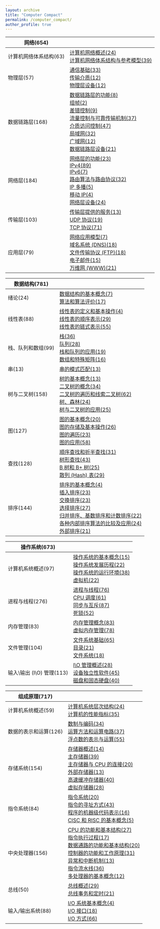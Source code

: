 ```yaml
---
layout: archive
title: "Computer Compact"
permalink: /computer_compact/
author_profile: true
---
```


| 网络(654)              |                                                              |
| ---------------------- | ------------------------------------------------------------ |
| 计算机网络体系结构(63) | [计算机网络概述(24)](http://zengbaocheng-996.github.io/files/computer_compact/nw/1.pdf)<br />[计算机网络体系结构与参考模型(39)](http://zengbaocheng-996.github.io/files/computer_compact/nw/2.pdf) |
| 物理层(57)             | [通信基础(33)](http://zengbaocheng-996.github.io/files/computer_compact/nw/3.pdf)<br />[传输介质(12)](http://zengbaocheng-996.github.io/files/computer_compact/nw/4.pdf)<br />[物理层设备(12)](http://zengbaocheng-996.github.io/files/computer_compact/nw/5.pdf) |
| 数据链路层(168)        | [数据链路层的功能(8)](http://zengbaocheng-996.github.io/files/computer_compact/nw/6.pdf)<br />[组帧(2)](http://zengbaocheng-996.github.io/files/computer_compact/nw/7.pdf)<br />[差错控制(9)](http://zengbaocheng-996.github.io/files/computer_compact/nw/8.pdf)<br />[流量控制与可靠传输机制(37)](http://zengbaocheng-996.github.io/files/computer_compact/nw/9.pdf)<br />[介质访问控制(47)](http://zengbaocheng-996.github.io/files/computer_compact/nw/10.pdf)<br />[局域网(32)](http://zengbaocheng-996.github.io/files/computer_compact/nw/11.pdf)<br />[广域网(12)](http://zengbaocheng-996.github.io/files/computer_compact/nw/12.pdf)<br />[数据链路层设备(21)](http://zengbaocheng-996.github.io/files/computer_compact/nw/13.pdf) |
| 网络层(184)            | [网络层的功能(23)](http://zengbaocheng-996.github.io/files/computer_compact/nw/14.pdf)<br />[IPv4(89)](http://zengbaocheng-996.github.io/files/computer_compact/nw/15.pdf)<br />[IPv6(7)](http://zengbaocheng-996.github.io/files/computer_compact/nw/16.pdf)<br />[路由算法与路由协议(32)](http://zengbaocheng-996.github.io/files/computer_compact/nw/17.pdf)<br />[IP 多播(5)](http://zengbaocheng-996.github.io/files/computer_compact/nw/18.pdf)<br />[移动 IP(4)](http://zengbaocheng-996.github.io/files/computer_compact/nw/19.pdf)<br />[网络层设备(24)](http://zengbaocheng-996.github.io/files/computer_compact/nw/20.pdf) |
| 传输层(103)            | [传输层提供的服务(13)](http://zengbaocheng-996.github.io/files/computer_compact/nw/21.pdf)<br />[UDP 协议(19)](http://zengbaocheng-996.github.io/files/computer_compact/nw/22.pdf)<br />[TCP 协议(71)](http://zengbaocheng-996.github.io/files/computer_compact/nw/23.pdf) |
| 应用层(79)             | [网络应用模型(7)](http://zengbaocheng-996.github.io/files/computer_compact/nw/24.pdf)<br />[域名系统 (DNS)(18)](http://zengbaocheng-996.github.io/files/computer_compact/nw/25.pdf)<br />[文件传输协议 (FTP)(18)](http://zengbaocheng-996.github.io/files/computer_compact/nw/26.pdf)<br />[电子邮件(15)](http://zengbaocheng-996.github.io/files/computer_compact/nw/27.pdf)<br />[万维网 (WWW)(21)](http://zengbaocheng-996.github.io/files/computer_compact/nw/28.pdf) |

| 数据结构(781)      |                                                              |
| ------------------ | ------------------------------------------------------------ |
| 绪论(24)           | [数据结构的基本概念(7)](http://zengbaocheng-996.github.io/files/computer_compact/ds/1.pdf)<br />[算法和算法评价(17)](http://zengbaocheng-996.github.io/files/computer_compact/ds/2.pdf) |
| 线性表(88)         | [线性表的定义和基本操作(4)](http://zengbaocheng-996.github.io/files/computer_compact/ds/3.pdf)<br />[线性表的顺序表示(29)](http://zengbaocheng-996.github.io/files/computer_compact/ds/4.pdf)<br />[线性表的链式表示(55)](http://zengbaocheng-996.github.io/files/computer_compact/ds/5.pdf) |
| 栈、队列和数组(99) | [栈(36)](http://zengbaocheng-996.github.io/files/computer_compact/ds/6.pdf)<br />[队列(28)](http://zengbaocheng-996.github.io/files/computer_compact/ds/7.pdf)<br />[栈和队列的应用(19)](http://zengbaocheng-996.github.io/files/computer_compact/ds/8.pdf)<br />[数组和特殊矩阵(16)](http://zengbaocheng-996.github.io/files/computer_compact/ds/9.pdf) |
| 串(13)             | [串的模式匹配(13)](http://zengbaocheng-996.github.io/files/computer_compact/ds/10.pdf) |
| 树与二叉树(158)    | [树的基本概念(13)](http://zengbaocheng-996.github.io/files/computer_compact/ds/11.pdf)<br />[二叉树的概念(34)](http://zengbaocheng-996.github.io/files/computer_compact/ds/12.pdf)<br />[二叉树的遍历和线索二叉树(62)](http://zengbaocheng-996.github.io/files/computer_compact/ds/13.pdf)<br />[树、森林(24)](http://zengbaocheng-996.github.io/files/computer_compact/ds/14.pdf)<br />[树与二叉树的应用(25)](http://zengbaocheng-996.github.io/files/computer_compact/ds/15.pdf) |
| 图(127)            | [图的基本概念(20)](http://zengbaocheng-996.github.io/files/computer_compact/ds/16.pdf)<br />[图的存储及基本操作(26)](http://zengbaocheng-996.github.io/files/computer_compact/ds/17.pdf)<br />[图的遍历(23)](http://zengbaocheng-996.github.io/files/computer_compact/ds/18.pdf)<br />[图的应用(58)](http://zengbaocheng-996.github.io/files/computer_compact/ds/19.pdf) |
| 查找(128)          | [顺序查找和折半查找(31)](http://zengbaocheng-996.github.io/files/computer_compact/ds/20.pdf)<br />[树形查找(43)](http://zengbaocheng-996.github.io/files/computer_compact/ds/21.pdf)<br />[B 树和 B+ 树(25)](http://zengbaocheng-996.github.io/files/computer_compact/ds/22.pdf)<br />[散列 (Hash) 表(29)](http://zengbaocheng-996.github.io/files/computer_compact/ds/23.pdf) |
| 排序(144)          | [排序的基本概念(4)](http://zengbaocheng-996.github.io/files/computer_compact/ds/24.pdf)<br />[插入排序(23)](http://zengbaocheng-996.github.io/files/computer_compact/ds/25.pdf)<br />[交换排序(23)](http://zengbaocheng-996.github.io/files/computer_compact/ds/26.pdf)<br />[选择排序(27)](http://zengbaocheng-996.github.io/files/computer_compact/ds/27.pdf)<br />[归并排序、基数排序和计数排序(22)](http://zengbaocheng-996.github.io/files/computer_compact/ds/28.pdf)<br />[各种内部排序算法的比较及应用(24)](http://zengbaocheng-996.github.io/files/computer_compact/ds/29.pdf)<br />[外部排序(21)](http://zengbaocheng-996.github.io/files/computer_compact/ds/30.pdf) |

| 操作系统(673)             |                                                              |
| ------------------------- | ------------------------------------------------------------ |
| 计算机系统概述(97)        | [操作系统的基本概念(15)](http://zengbaocheng-996.github.io/files/computer_compact/os/1.pdf)<br />[操作系统发展历程(22)](http://zengbaocheng-996.github.io/files/computer_compact/os/2.pdf)<br />[操作系统的运行环境(38)](http://zengbaocheng-996.github.io/files/computer_compact/os/3.pdf)<br />[虚拟机(22)](http://zengbaocheng-996.github.io/files/computer_compact/os/4.pdf) |
| 进程与线程(276)           | [进程与线程(76)](http://zengbaocheng-996.github.io/files/computer_compact/os/5.pdf)<br />[CPU 调度(61)](http://zengbaocheng-996.github.io/files/computer_compact/os/6.pdf)<br />[同步与互斥(87)](http://zengbaocheng-996.github.io/files/computer_compact/os/7.pdf)<br />[死锁(52)](http://zengbaocheng-996.github.io/files/computer_compact/os/8.pdf) |
| 内存管理(83)              | [内存管理概念(83)](http://zengbaocheng-996.github.io/files/computer_compact/os/9.pdf)<br />[虚拟内存管理(78)](http://zengbaocheng-996.github.io/files/computer_compact/os/10.pdf) |
| 文件管理(104)             | [文件系统基础(65)](http://zengbaocheng-996.github.io/files/computer_compact/os/11.pdf)<br />[目录(21)](http://zengbaocheng-996.github.io/files/computer_compact/os/12.pdf)<br />[文件系统(18)](http://zengbaocheng-996.github.io/files/computer_compact/os/13.pdf) |
| 输入\输出 (I\O) 管理(113) | [I\O 管理概述(28)](http://zengbaocheng-996.github.io/files/computer_compact/os/14.pdf)<br />[设备独立性软件(45)](http://zengbaocheng-996.github.io/files/computer_compact/os/15.pdf)<br />[磁盘和固态硬盘(40)](http://zengbaocheng-996.github.io/files/computer_compact/os/16.pdf) |

| 组成原理(717)         |                                                              |
| --------------------- | ------------------------------------------------------------ |
| 计算机系统概述(59)    | [计算机系统层次结构(24)](http://zengbaocheng-996.github.io/files/computer_compact/oaa/1.pdf)<br />[计算机的性能指标(35)](http://zengbaocheng-996.github.io/files/computer_compact/oaa/2.pdf) |
| 数据的表示和运算(126) | [数制与编码(34)](http://zengbaocheng-996.github.io/files/computer_compact/oaa/3.pdf)<br />[运算方法和运算电路(37)](http://zengbaocheng-996.github.io/files/computer_compact/oaa/4.pdf)<br />[浮点数的表示与运算(55)](http://zengbaocheng-996.github.io/files/computer_compact/oaa/5.pdf) |
| 存储系统(154)         | [存储器概述(14)](http://zengbaocheng-996.github.io/files/computer_compact/oaa/6.pdf)<br />[主存储器(39)](http://zengbaocheng-996.github.io/files/computer_compact/oaa/7.pdf)<br />[主存储器与 CPU 的连接(20)](http://zengbaocheng-996.github.io/files/computer_compact/oaa/8.pdf)<br />[外部存储器(13)](http://zengbaocheng-996.github.io/files/computer_compact/oaa/9.pdf)<br />[高速缓冲存储器(40)](http://zengbaocheng-996.github.io/files/computer_compact/oaa/10.pdf)<br />[虚拟存储器(28)](http://zengbaocheng-996.github.io/files/computer_compact/oaa/11.pdf) |
| 指令系统(84)          | [指令系统(20)](http://zengbaocheng-996.github.io/files/computer_compact/oaa/12.pdf)<br />[指令的寻址方式(43)](http://zengbaocheng-996.github.io/files/computer_compact/oaa/13.pdf)<br />[程序的机器级代码表示(16)](http://zengbaocheng-996.github.io/files/computer_compact/oaa/14.pdf)<br />[CISC 和 RISC 的基本概念(5)](http://zengbaocheng-996.github.io/files/computer_compact/oaa/15.pdf) |
| 中央处理器(156)       | [CPU 的功能和基本结构(27)](http://zengbaocheng-996.github.io/files/computer_compact/oaa/16.pdf)<br />[指令执行过程(17)](http://zengbaocheng-996.github.io/files/computer_compact/oaa/17.pdf)<br />[数据通路的功能和基本结构(20)](http://zengbaocheng-996.github.io/files/computer_compact/oaa/18.pdf)<br />[控制器的功能和工作原理(31)](http://zengbaocheng-996.github.io/files/computer_compact/oaa/19.pdf)<br />[异常和中断机制(13)](http://zengbaocheng-996.github.io/files/computer_compact/oaa/20.pdf)<br />[指令流水线(36)](http://zengbaocheng-996.github.io/files/computer_compact/oaa/21.pdf)<br />[多处理器的基本概念(12)](http://zengbaocheng-996.github.io/files/computer_compact/oaa/22.pdf) |
| 总线(50)              | [总线概述(29)](http://zengbaocheng-996.github.io/files/computer_compact/oaa/23.pdf)<br />[总线事务和定时(21)](http://zengbaocheng-996.github.io/files/computer_compact/oaa/24.pdf) |
| 输入/输出系统(88)     | [I/O 系统基本概念(4)](http://zengbaocheng-996.github.io/files/computer_compact/oaa/25.pdf)<br />[I/O 接口(18)](http://zengbaocheng-996.github.io/files/computer_compact/oaa/26.pdf)<br />[I/O 方式(66)](http://zengbaocheng-996.github.io/files/computer_compact/oaa/27.pdf) |

